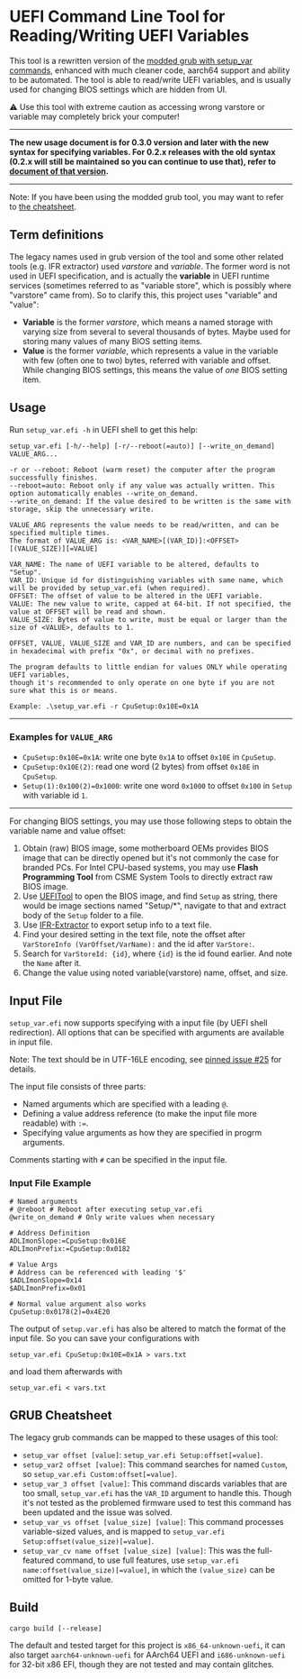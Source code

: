 # UEFI Command Line Tool for Reading/Writing UEFI Variables
This tool is a rewritten version of the [modded grub with setup_var commands](https://github.com/datasone/grub-mod-setup_var), enhanced with much cleaner code, aarch64 support and ability to be automated. The tool is able to read/write UEFI variables, and is usually used for changing BIOS settings which are hidden from UI.

⚠ Use this tool with extreme caution as accessing wrong varstore or variable may completely brick your computer!

---
**The new usage document is for 0.3.0 version and later with the new syntax for specifying variables. For 0.2.x releases with the old syntax (0.2.x will still be maintained so you can continue to use that), refer to [document of that version](https://github.com/datasone/setup_var.efi/blob/0.2.x/README.md).**

---
Note: If you have been using the modded grub tool, you may want to refer to [the cheatsheet](#grub-cheatsheet).

## Term definitions
The legacy names used in grub version of the tool and some other related tools (e.g. IFR extractor) used *varstore* and *variable*. The former word is not used in UEFI specification, and is actually the **variable** in UEFI runtime services (sometimes referred to as "variable store", which is possibly where "varstore" came from). So to clarify this, this project uses "variable" and "value":
- **Variable** is the former *varstore*, which means a named storage with varying size from several to several thousands of bytes. Maybe used for storing many values of many BIOS setting items.
- **Value** is the former *variable*, which represents a value in the variable with few (often one to two) bytes, referred with variable and offset. While changing BIOS settings, this means the value of *one* BIOS setting item.

## Usage
Run `setup_var.efi -h` in UEFI shell to get this help:
```
setup_var.efi [-h/--help] [-r/--reboot(=auto)] [--write_on_demand] VALUE_ARG...

-r or --reboot: Reboot (warm reset) the computer after the program successfully finishes.
--reboot=auto: Reboot only if any value was actually written. This option automatically enables --write_on_demand.
--write_on_demand: If the value desired to be written is the same with storage, skip the unnecessary write.

VALUE_ARG represents the value needs to be read/written, and can be specified multiple times.
The format of VALUE_ARG is: <VAR_NAME>[(VAR_ID)]:<OFFSET>[(VALUE_SIZE)][=VALUE]

VAR_NAME: The name of UEFI variable to be altered, defaults to "Setup".
VAR_ID: Unique id for distinguishing variables with same name, which will be provided by setup_var.efi (when required).
OFFSET: The offset of value to be altered in the UEFI variable.
VALUE: The new value to write, capped at 64-bit. If not specified, the value at OFFSET will be read and shown.
VALUE_SIZE: Bytes of value to write, must be equal or larger than the size of <VALUE>, defaults to 1.

OFFSET, VALUE, VALUE_SIZE and VAR_ID are numbers, and can be specified in hexadecimal with prefix "0x", or decimal with no prefixes.

The program defaults to little endian for values ONLY while operating UEFI variables,
though it's recommended to only operate on one byte if you are not sure what this is or means.

Example: .\setup_var.efi -r CpuSetup:0x10E=0x1A
```

---

### Examples for `VALUE_ARG`
- `CpuSetup:0x10E=0x1A`: write one byte `0x1A` to offset `0x10E` in `CpuSetup`.
- `CpuSetup:0x10E(2)`: read one word (2 bytes) from offset `0x10E` in `CpuSetup`.
- `Setup(1):0x100(2)=0x1000`: write one word `0x1000` to offset `0x100` in `Setup` with variable id `1`.

---

For changing BIOS settings, you may use those following steps to obtain the variable name and value offset:
1. Obtain (raw) BIOS image, some motherboard OEMs provides BIOS image that can be directly opened but it's not commonly the case for branded PCs. For Intel CPU-based systems, you may use **Flash Programming Tool** from CSME System Tools to directly extract raw BIOS image.
2. Use [UEFITool](https://github.com/LongSoft/UEFITool) to open the BIOS image, and find `Setup` as string, there would be image sections named "Setup/*", navigate to that and extract body of the `Setup` folder to a file.
3. Use [IFR-Extractor](https://github.com/LongSoft/Universal-IFR-Extractor) to export setup info to a text file.
4. Find your desired setting in the text file, note the offset after `VarStoreInfo (VarOffset/VarName):` and the id after `VarStore:`.
5. Search for `VarStoreId: {id}`, where `{id}` is the id found earlier. And note the `Name` after it.
6. Change the value using noted variable(varstore) name, offset, and size.

## Input File
`setup_var.efi` now supports specifying with a input file (by UEFI shell redirection). All options that can be specified with arguments are available in input file.

Note: The text should be in UTF-16LE encoding, see [pinned issue #25](https://github.com/datasone/setup_var.efi/issues/25) for details.

The input file consists of three parts:
- Named arguments which are specified with a leading `@`.
- Defining a value address reference (to make the input file more readable) with `:=`.
- Specifying value arguments as how they are specified in progrm arguments.

Comments starting with `#` can be specified in the input file.

### Input File Example
```
# Named arguments
# @reboot # Reboot after executing setup_var.efi
@write_on_demand # Only write values when necessary

# Address Definition
ADLImonSlope:=CpuSetup:0x016E
ADLImonPrefix:=CpuSetup:0x0182

# Value Args
# Address can be referenced with leading '$'
$ADLImonSlope=0x14
$ADLImonPrefix=0x01

# Normal value argument also works
CpuSetup:0x0178(2)=0x4E20
```

The output of `setup.var.efi` has also be altered to match the format of the input file. So you can save your configurations with
```shell
setup_var.efi CpuSetup:0x10E=0x1A > vars.txt
```
and load them afterwards with
```shell
setup_var.efi < vars.txt
```

## GRUB Cheatsheet
The legacy grub commands can be mapped to these usages of this tool:
- `setup_var offset [value]`: `setup_var.efi Setup:offset[=value]`.
- `setup_var2 offset [value]`: This command searches for named `Custom`, so `setup_var.efi Custom:offset[=value]`.
- `setup_var_3 offset [value]`: This command discards variables that are too small, `setup_var.efi` has the `VAR_ID` argument to handle this. Though it's not tested as the problemed firmware used to test this command has been updated and the issue was solved.
- `setup_var_vs offset [value_size] [value]`: This command processes variable-sized values, and is mapped to `setup_var.efi Setup:offset(value_size)[=value]`.
- `setup_var_cv name offset [value_size] [value]`: This was the full-featured command, to use full features, use `setup_var.efi name:offset(value_size)[=value]`, in which the `(value_size)` can be omitted for 1-byte value.

## Build
```shell
cargo build [--release]
```

The default and tested target for this project is `x86_64-unknown-uefi`, it can also target `aarch64-unknown-uefi` for AArch64 UEFI and `i686-unknown-uefi` for 32-bit x86 EFI, though they are not tested and may contain glitches.
